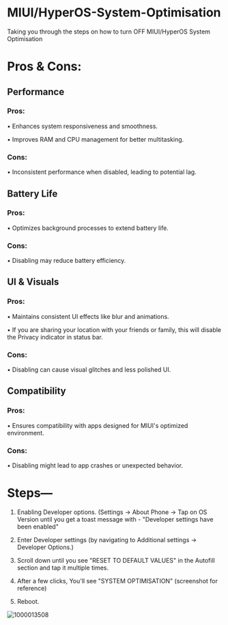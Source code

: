 # MIUI/HyperOS-System-Optimisation
Taking you through the steps on how to turn OFF MIUI/HyperOS System Optimisation

# Pros & Cons: 
## Performance

### Pros:
• Enhances system responsiveness and smoothness.

• Improves RAM and CPU management for better multitasking.
 
### Cons:
• Inconsistent performance when disabled, leading to potential lag.
 
## Battery Life
 
### Pros:
• Optimizes background processes to extend battery life.
 
### Cons:
• Disabling may reduce battery efficiency. 

## UI & Visuals
 
### Pros:
• Maintains consistent UI effects like blur and animations.

• If you are sharing your location with your friends or family, this will disable the Privacy indicator in status bar. 
 
### Cons:
• Disabling can cause visual glitches and less polished UI.
 
## Compatibility
 
### Pros:
• Ensures compatibility with apps designed for MIUI's optimized environment.
 
### Cons:
• Disabling might lead to app crashes or unexpected behavior.

# Steps—
1. Enabling Developer options.
    (Settings → About Phone → Tap on OS Version until you get a toast message with - "Developer settings have been enabled"

2. Enter Developer settings (by navigating to Additional settings → Developer Options.)

3. Scroll down until you see "RESET TO DEFAULT VALUES" in the Autofill section and tap it multiple times.

4. After a few clicks, You'll see "SYSTEM OPTIMISATION" (screenshot for reference)

5. Reboot. 

![1000013508](https://github.com/ryu-ryuk/-MIUI-System-Optimisation/assets/114721240/061268d8-7242-4a7f-be35-dda80f7c2247)

   
